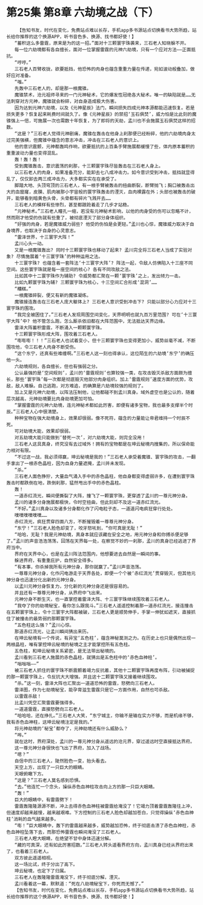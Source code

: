 # 第25集 第8章 六劫境之战（下）
        【告知书友，时代在变化，免费站点难以长存，手机app多书源站点切换看书大势所趋，站长给你推荐的这个换源APP，听书音色多、换源、找书都好使！】
       “蓄积这么多雷霆，原来是为的这一招。”面对十三颗寰宇珠袭来，三石老人知晓躲不开。
       每一位六劫境都有各自擅长，面对一位掌握雷霆的元神六劫境，只有一个应对方法——正面抵抗。
       “哼哼。”
       三石老人百臂收拢，欲要抵挡，他恐怖的肉身也蕴含重重力量在传递，宛如波动般叠加，做好应对准备。
       “嗤。”
       先轰中三石老人的，却是那一根魔锥。
       魔锥禁术，沧元祖师寻来的一门元神秘术，它的爆发性冠绝各大秘术。唯一的缺陷就是……无法刺穿对方元神，魔锥就会粉碎，对自身造成极大伤害。
       因为达到元神六劫境，以及《元神星辰》法门，瞬间损失四成元神本源都能迅速恢复。若是损失更多？恢复起来耗费时间就久了。像《元神星辰》的禁招‘玉石俱焚’，威力怕是比此刻的魔锥强上一倍，可施展一次也需数十年恢复，为了即将的天劫，孟川也不会施展玉石俱焚这样的招数。
       “这是？”三石老人觉得元神剧痛，魔锥在轰击在他身上刹那便已经粉碎，他的六劫境肉身太过完美强横，但魔锥中蕴含的意志冲击，冲击在三石老人的意识上。
       他的意识震颤，元神都轰鸣作响，欲要抵抗的上百条手臂施展都缓慢了些，体内原本蓄积的重重波动力量也变得混乱。
       轰！轰！轰！
       受到魔锥轰击，意识震荡的刹那，十三颗寰宇珠尽皆轰击在三石老人身上。
       以三石老人的肉身，如果准备充分，能卸去七八成冲击力。如今意识受到冲击，抵挡就显得乱了，仅仅卸去两三成冲击力，大多都实实在在承受了。
       脚踏大地、头顶穹顶的三石老人，有一根手臂被轰击的扭曲断裂，断臂抛飞；胸口被轰击出大的血窟窿，皮膜、肌肉被那小宇宙般的寰宇珠轰击的湮灭，血肉裸露在外；头部也被轰击的破开，能够看到暗黄色头骨，头骨都有碎片飞溅开去……
       三石老人的模样有些惨烈，甚至都踉跄着走了几步才站稳。
       “元神秘术。”三石老人瞳孔一缩，若没有元神秘术影响，以他的肉身受的伤可以忽略不计，然而刚才他受的伤就有些重了，被彻底湮灭了部分身体组织。
       “好强的肉身，若是魔锥威力弱些? 他受的伤怕是会更轻。”孟川也心惊，魔锥威力取决于自身境界，也取决于自身的心灵意志。
       “雷泽世界，十三寰宇大阵！”
       孟川心头一动。
       又是一根魔锥轰出? 同时十三颗寰宇珠也移动了起来? 孟川完全将三石老人当成了实验对象? 尽情施展着‘十三寰宇珠’的种种运用之法。
       十三寰宇珠? 也蕴含着一套阵法‘十三寰宇大阵’? 阵法一起，令敌人仿佛陷入十三座不同空间。这些寰宇珠就是每一座空间的核心? 各有不同攻敌之法。
       比如其中十二寰宇珠作为辅助? 令威势都汇聚在一颗‘寰宇珠’之上，发出倾力一击。
       比如九颗寰宇珠为辅? 三颗寰宇珠为核心，十三空间汇合形成‘混洞’……
       “糟糕。”
       一根魔锥碎裂，便又有新的魔锥凝练。
       魔锥接连轰击在三石老人庞大躯体上? 三石老人意识受到冲击下? 只能以部分心力应对十三寰宇珠的围攻。
       “我完全被困住了。”三石老人发现周围空间变化，天界明明也就九百万里范围? 可在‘十三寰宇大阵’中? 他不管怎么跑，怎么厮杀依旧都在大阵范围中，无法抵达天界边缘。
       雷泽大阵蓄积雷霆，不断涌入一颗颗寰宇珠。
       十三颗寰宇珠形成大阵，围攻着三石老人。
       “嘭嘭嘭！！！”三石老人也试着变小，但十三颗寰宇珠也变得更加小，威势丝毫不减，不断围攻他，令三石老人肉身不断受伤。
       “这个东宁，还真有些难缠啊。”三石老人这一刻也得承认，这位陌生的六劫境‘东宁’的确压他一头。
       六劫境规则，各自擅长，但也有强弱之分。
       公认最强的是‘空间规则’，孟川的‘雷霆规则’也算较强一类，在攻击毁灭杀敌方面颇为擅长，那些‘寰宇珠’每一次都是彻底毁灭他部分肉身组织。加上‘雷霆规则’速度方面的优势，攻敌，敌人难躲。自己逃跑，对方难追，的确算是六劫境较强的规则了。
       加上又是元神六劫境，以阵法压制他，让他都碰不到孟川真身。域外虚空也是公认的，随着层次越高，元神劫境要比肉身劫境更加可怕。
       “掌握雷霆的元神六劫境，连元神秘术都如此厉害，即便有诸多宝物，我也最多支撑半个时辰。”三石老人心中很清楚。
       种种宝物在强大劫境身上，效果却很弱。像不死符，蕴含的力量能让帝君维持一个时辰不死。
       可对劫境大能，效果却很弱。
       对五劫境大能只能做到‘替死一次’，对六劫境大能，则完全没用！
       三石老人这具真身，终究没有去过域外！拥有的宝物都是在坤云秘境内搜集的，所以保命能力相对有限。
       “不过这一战，我必须得赢，坤云秘境是我的！”三石老人承受着魔锥、寰宇珠的攻击，一翻手拿出了一根赤色晶柱，因为自身力量遮掩，孟川并未发现。
       “杀。”
       三石老人面色狰狞，大量血气涌入手中的赤色晶柱，他自身都变得虚弱许多，在遭到寰宇珠轰击时都跌倒在地，跌倒刹那，猛然甩出手中的赤色晶柱。
       轰！
       一道赤红流光，瞬间便撕裂了大阵，撞飞了一颗寰宇珠，更穿透了孟川的一尊元神分身。
       孟川的诸多分身施展都极快，令时空扭曲，但此刻却不及这一道赤红流光。
       “不好。”孟川真身以及诸多分身都化作了闪电粒子态，一道道闪电疯狂穿行处处。
       噗噗噗噗噗噗……
       赤红流光，疯狂贯穿四面八方，不断摧毁着一尊尊元神分身。
       “东宁！”三石老人脸色却变了，咬牙怒吼到，“你可真是无耻！”
       “哈哈，无耻？我是元神劫境，真身本就应该藏在安全之地，用元神分身和你搏杀便足够了。”孟川的声音浩浩荡荡，回荡在天界每一处，在察觉不妙的一刹那，孟川的真身已经逃进了界府当中。
       界府在天界中心，也是在孟川阵法范围内，他想要进去自然是一瞬间的事。
       躲进界府，有重重庇护，自然安全得多。
       “有本事，你杀掉我所有元神分身，那你就赢了。”孟川声音浩荡。
       一尊尊元神分身，化作闪电游走于天界各处，即便一个个被‘赤红流光’贯穿毁灭，但其他元神分身也迅速分化出新的元神分身。
       以孟川元神分身恢复力，分化新的元神分身还是很容易的。
       并且还有一尊尊元神分身，从界府中飞出来。
       元神分身不断生灭，也一直掌控着雷泽大阵、十三寰宇珠继续围攻着三石老人。
       “我夺了你的劫境秘宝，看你怎么跟我斗。”三石老人遥遥控制着那一道赤红流光，接连撞击在五颗寰宇珠上，令十三寰宇大阵都被破，三石老人更是顺势伸手，手掌一伸犹如遮天，直接抓住了被撞击的最势弱的那颗寰宇珠。
       “五色柱这么强？”孟川心惊。
       那道赤红流光，让孟川瞬间猜出来历。
       在坤云秘境有一个传说，有异宝‘五色柱’，蕴含神秘莫测之力。在历史上也只是偶然出现一两根晶柱，唯有掌控坤云秘境的秘境之主才能掌控所有五色柱。
       五色柱，和坤云秘境关系紧密，是无法带出秘境的。
       孟川看到三石老人施展的赤色晶柱，就猜出是五色柱中的‘赤色血神柱’。
       “嗡嗡嗡——”
       被三石老人抓住的寰宇珠不断震颤着竭力反抗着，其他十二颗寰宇珠再度布阵，引动被捕捉的那一颗寰宇珠上，令反抗大大增强。并且这十二颗寰宇珠又接着继续围攻。
       “杀。”这一刻，雷泽大阵也汇聚出一道道恐怖的雷霆，怒劈向三石老人。
       雷泽图，作为七劫境秘宝，能孕育滋生雷霆只是它一方面作用，自然也可杀敌。
       以雷霆杀敌！
       比孟川凭空汇聚雷霆要强得多。
       一道道雷霆，直接怒劈向三石老人。
       “哈哈哈，还在挣扎。”三石老人大笑，“东宁城主，你输不是输在实力不够，而是机缘不够，我有赤色血神柱，这坤云秘境注定是我的。”
       将元神劫境的‘秘宝’都夺了，元神劫境还有什么威胁么？
       “哗。”
       就在这时，界府深处，孟川的一尊元神分身从遥远的沧元界，穿过遥远时空直接抵达界府。
       这一尊元神分身很快也飞出了界府，加入了战场。
       “嗯？”
       自信中的三石老人，陡然脸色一变，抬头看去。
       天空上方，出现了一只巨大的眼睛。
       天眼俯瞰下方。
       “这是？”三石老人莫名感到恐惧。
       “去。”他连忙一个念头，操纵赤色血神柱攻击向上方的那一只巨大眼睛。
       “轰！”
       巨大的眼睛中，有雷霆劈下！
       雷霆轰隆隆源源不断，冲上去得赤色血神柱被雷霆给淹没了！它竭力顶着雷霆轰隆往上冲，但速度却越来越慢，越来越艰难。下方控制的三石老人脸色却越加苍白，只觉得操纵‘赤色血神柱’消耗的血气越来越多。
       “嘭！”巨大眼睛中，轰下的雷霆越来越多，威势越加恐怖，终于彻底击溃了赤色血神柱，赤色血神柱坠落下去，而那恐怖雷霆也瞬间淹没了三石老人。
       三石老人瞪大眼睛，在绝望不甘中身体迅速分解。
       “藏的可真深，还有如此厉害招数。”三石老人转头遥看界府方向，孟川真身已经从界府出来了，也看着三石老人。
       双方彼此遥遥相视。
       这一场比试，终于分出了高下。
       坤云秘境，也定下了归属。
       三石老人在轰隆隆雷霆淹没下，终于彻底分解，湮灭。
       孟川看着这一幕，默默道：“死在八劫境秘宝下，你死而无憾了。”
       【告知书友，时代在变化，免费站点难以长存，手机app多书源站点切换看书大势所趋，站长给你推荐的这个换源APP，听书音色多、换源、找书都好使！】